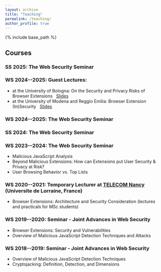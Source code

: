 ```yaml
---
layout: archive
title: "Teaching"
permalink: /teaching/
author_profile: true
---
```


{% include base_path %}

## Courses

### SS 2025: The Web Security Seminar

### WS 2024--2025: Guest Lectures:
* at the University of Bologna: On the Security and Privacy Risks of Browser Extensions &nbsp; [Slides](https://aurore54f.github.io/papers/fass2025browserextensions-bologna.talk.pdf)
* at the University of Modena and Reggio Emilia: Browser Extension (In)Security &nbsp; [Slides](https://aurore54f.github.io/papers/fass2024browserextensions-modena.talk.pdf)

### WS 2024--2025: The Web Security Seminar

### SS 2024: The Web Security Seminar

### WS 2023--2024: The Web Security Seminar
* Malicious JavaScript Analysis
* Beyond Malicious Extensions: How can Extensions put User Security \& Privacy at Risk?
* User Browsing Behavior vs. Top Lists

### WS 2020--2021: Temporary Lecturer at [TELECOM Nancy](http://telecomnancy.univ-lorraine.fr/en) (Universite de Lorraine, France)
* Browser Extensions: Architecture and Security Consideration (lectures and practicals for MSc students)

### WS 2019--2020: Seminar - Joint Advances in Web Security
* Browser Extensions: Security and Vulnerabilities
* Overview of Malicious JavaScript Detection Techniques and Attacks

### WS 2018--2019: Seminar - Joint Advances in Web Security
* Overview of Malicious JavaScript Detection Techniques
* Cryptojacking: Definition, Detection, and Dimensions
